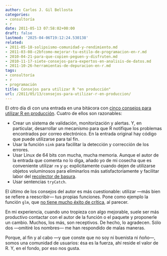 ```yaml
---
author: Carlos J. Gil Bellosta
categories:
- consultoría
- r
date: 2011-05-13 07:58:02+00:00
draft: false
lastmod: '2025-04-06T19:12:24.530138'
related:
- 2011-05-18-solipsismo-comunidad-y-rendimiento.md
- 2011-03-08-c2bfcomo-mejorar-tu-estilo-de-programacion-en-r.md
- 2010-04-21-para-que-copien-peguen-y-disfruten.md
- 2010-11-17-siete-consejos-para-expertos-en-analisis-de-datos.md
- 2011-10-26-herramientas-de-depuracion-en-r.md
tags:
- consultoría
- r
- programación
title: Consejos para utilizar R "en producción"
url: /2011/05/13/consejos-para-utilizar-r-en-produccion/
---
```


El otro día di con una entrada en una bitácora con [cinco consejos para utilizar R en producción](http://erehweb.wordpress.com/2011/02/02/r-in-production-systems/). Cuatro de ellos son razonables:



* Crear un sistema de validación, monitorización y alertas. Y, en particular, desarrollar un mecanismo para que R notifique los problemas encontrados por correo electrónico. En la entrada original hay código que puede utilizarse para tal fin.
* Usar la función `sink` para facilitar la detección y corrección de los errores.
* Usar Linux de 64 bits con mucha, mucha memoria. Aunque el autor de la entrada que comenta no lo diga, añado yo de mi cosecha que es conveniente utilizar `rm` y `gc` explícitamente cuando dejen de utilizarse objetos voluminosos para eliminarlos más satisfactoriamente y facilitar labor del [recolector de basura](http://es.wikipedia.org/wiki/Recolector_de_basura).
* Usar sentencias `tryCatch`.

El último de los consejos del autor es más cuestionable: utilizar —más bien se refiere a reescribir— tus propias funciones. Pone como ejemplo la función `glm`, que [no tiene mucho éxito de crítica](http://www.stat.columbia.edu/~cook/movabletype/archives/2010/09/the_future_of_r.html), al parecer.

En mi experiencia, cuando uno tropieza con algo mejorable, suele ser más productivo contactar con el autor de la función o el paquete y proponerle un cambio. Muchos, los más, son receptivos. De hecho, lo agradecen. Sólo dos —omitiré los nombres— me han respondido de malas maneras.

Porque, al fin y al cabo —y que conste que no soy ni buenista ni ñoño—, somos una comunidad de usuarios: ésa es la fuerza, ahí reside el valor de R. Y, en el fondo, por eso nos gusta.